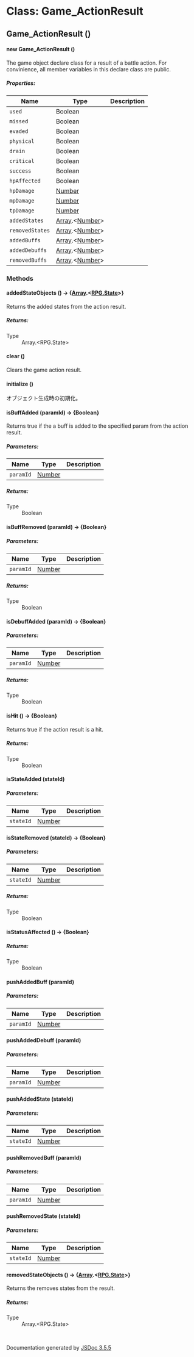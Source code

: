 # Class: Game_ActionResult

## Game_ActionResult ()

#### new Game_ActionResult ()

The game object declare class for a result of a battle action. For convinience, all member variables in this declare class are public.

##### Properties:

| Name | Type | Description |
| --- | --- | --- |
| `used` | Boolean |  |
| `missed` | Boolean |  |
| `evaded` | Boolean |  |
| `physical` | Boolean |  |
| `drain` | Boolean |  |
| `critical` | Boolean |  |
| `success` | Boolean |  |
| `hpAffected` | Boolean |  |
| `hpDamage` | [Number](Number.md) |  |
| `mpDamage` | [Number](Number.md) |  |
| `tpDamage` | [Number](Number.md) |  |
| `addedStates` | [Array](Array.md).<[Number](Number.md)> |  |
| `removedStates` | [Array](Array.md).<[Number](Number.md)> |  |
| `addedBuffs` | [Array](Array.md).<[Number](Number.md)> |  |
| `addedDebuffs` | [Array](Array.md).<[Number](Number.md)> |  |
| `removedBuffs` | [Array](Array.md).<[Number](Number.md)> |  |

<dl>
</dl>

### Methods

#### addedStateObjects () → {[Array](Array.md).<[RPG.State](RPG.State.md)>}

Returns the added states from the action result.
<dl>
</dl>

##### Returns:

<dl>
                <dt> Type </dt>
                <dd>
                    <span><a>Array</a>.&lt;<a>RPG.State</a>&gt;</span>
                </dd>
            </dl>

#### clear ()

Clears the game action result.
<dl>
</dl>

#### initialize ()

 オブジェクト生成時の初期化。
<dl>
</dl>

#### isBuffAdded (paramId) → {Boolean}

Returns true if the a buff is added to the specified param from the action result.

##### Parameters:

| Name | Type | Description |
| --- | --- | --- |
| `paramId` | [Number](Number.md) |  |

<dl>
</dl>

##### Returns:

<dl>
                <dt> Type </dt>
                <dd>
                    <span>Boolean</span>
                </dd>
            </dl>

#### isBuffRemoved (paramId) → {Boolean}

##### Parameters:

| Name | Type | Description |
| --- | --- | --- |
| `paramId` | [Number](Number.md) |  |

<dl>
</dl>

##### Returns:

<dl>
                <dt> Type </dt>
                <dd>
                    <span>Boolean</span>
                </dd>
            </dl>

#### isDebuffAdded (paramId) → {Boolean}

##### Parameters:

| Name | Type | Description |
| --- | --- | --- |
| `paramId` | [Number](Number.md) |  |

<dl>
</dl>

##### Returns:

<dl>
                <dt> Type </dt>
                <dd>
                    <span>Boolean</span>
                </dd>
            </dl>

#### isHit () → {Boolean}

Returns true if the action result is a hit.
<dl>
</dl>

##### Returns:

<dl>
                <dt> Type </dt>
                <dd>
                    <span>Boolean</span>
                </dd>
            </dl>

#### isStateAdded (stateId)

##### Parameters:

| Name | Type | Description |
| --- | --- | --- |
| `stateId` | [Number](Number.md) |  |

<dl>
</dl>

#### isStateRemoved (stateId) → {Boolean}

##### Parameters:

| Name | Type | Description |
| --- | --- | --- |
| `stateId` | [Number](Number.md) |  |

<dl>
</dl>

##### Returns:

<dl>
                <dt> Type </dt>
                <dd>
                    <span>Boolean</span>
                </dd>
            </dl>

#### isStatusAffected () → {Boolean}

<dl>
</dl>

##### Returns:

<dl>
                <dt> Type </dt>
                <dd>
                    <span>Boolean</span>
                </dd>
            </dl>

#### pushAddedBuff (paramId)

##### Parameters:

| Name | Type | Description |
| --- | --- | --- |
| `paramId` | [Number](Number.md) |  |

<dl>
</dl>

#### pushAddedDebuff (paramId)

##### Parameters:

| Name | Type | Description |
| --- | --- | --- |
| `paramId` | [Number](Number.md) |  |

<dl>
</dl>

#### pushAddedState (stateId)

##### Parameters:

| Name | Type | Description |
| --- | --- | --- |
| `stateId` | [Number](Number.md) |  |

<dl>
</dl>

#### pushRemovedBuff (paramId)

##### Parameters:

| Name | Type | Description |
| --- | --- | --- |
| `paramId` | [Number](Number.md) |  |

<dl>
</dl>

#### pushRemovedState (stateId)

##### Parameters:

| Name | Type | Description |
| --- | --- | --- |
| `stateId` | [Number](Number.md) |  |

<dl>
</dl>

#### removedStateObjects () → {[Array](Array.md).<[RPG.State](RPG.State.md)>}

Returns the removes states from the result.
<dl>
</dl>

##### Returns:

<dl>
                <dt> Type </dt>
                <dd>
                    <span><a>Array</a>.&lt;<a>RPG.State</a>&gt;</span>
                </dd>
            </dl>
 <br>

  Documentation generated by [JSDoc 3.5.5](https://github.com/jsdoc3/jsdoc)
